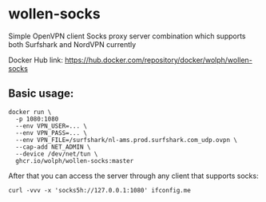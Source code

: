 # wollen-socks
Simple OpenVPN client Socks proxy server combination which supports both Surfshark and NordVPN currently

Docker Hub link: https://hub.docker.com/repository/docker/wolph/wollen-socks

## Basic usage:

```
docker run \
  -p 1080:1080
  --env VPN_USER=... \
  --env VPN_PASS=... \
  --env VPN_FILE=/surfshark/nl-ams.prod.surfshark.com_udp.ovpn \
  --cap-add NET_ADMIN \
  --device /dev/net/tun \
  ghcr.io/wolph/wollen-socks:master
```

After that you can access the server through any client that supports socks:

    curl -vvv -x 'socks5h://127.0.0.1:1080' ifconfig.me 
